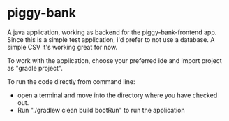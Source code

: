 # piggy-bank

A java application, working as backend for the piggy-bank-frontend app.
Since this is a simple test application, i'd prefer to not use a database. A simple CSV it's working great for now.

To work with the application, choose your preferred ide and import project as "gradle project".

To run the code directly from command line:
* open a terminal and move into the directory where you have checked out.
* Run "./gradlew clean build bootRun" to run the application
